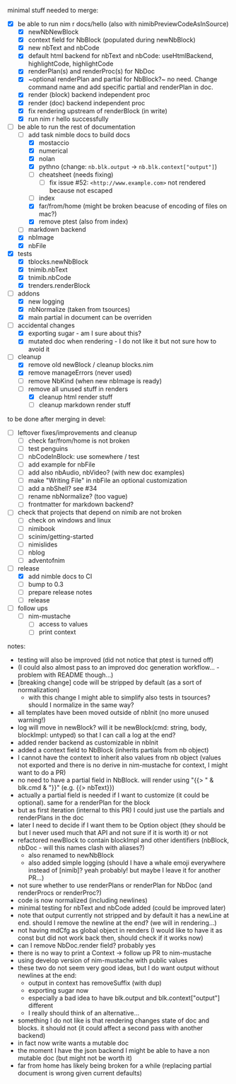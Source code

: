 minimal stuff needed to merge:

- [x] be able to run nim r docs/hello (also with nimibPreviewCodeAsInSource)
  - [x] newNbNewBlock
  - [x] context field for NbBlock (populated during newNbBlock)
  - [x] new nbText and nbCode
  - [x] default html backend for nbText and nbCode: useHtmlBackend, highlightCode, highlightCode
  - [x] renderPlan(s) and renderProc(s) for NbDoc
  - [x] ~optional renderPlan and partial for NbBlock?~ no need. Change command name and add specific partial and renderPlan in doc.
  - [x] render (block) backend independent proc
  - [x] render (doc) backend independent proc
  - [x] fix rendering upstream of renderBlock (in write)
  - [x] run nim r hello successfully
- [ ] be able to run the rest of documentation
  - [ ] add task nimble docs to build docs
    - [x] mostaccio
    - [x] numerical
    - [x] nolan
    - [x] pythno (change: `nb.blk.output` -> `nb.blk.context["output"]`)
    - [ ] cheatsheet (needs fixing)
      - [ ] fix issue #52: `<http://www.example.com>` not rendered because not escaped
    - [ ] index
    - [x] far/from/home (might be broken beacuse of encoding of files on mac?)
    - [x] remove ptest (also from index)
  - [ ] markdown backend
  - [x] nbImage
  - [x] nbFile
- [x] tests
  - [x] tblocks.newNbBlock
  - [x] tnimib.nbText
  - [x] tnimib.nbCode
  - [x] trenders.renderBlock
- [ ] addons
  - [x] new logging
  - [x] nbNormalize (taken from tsources)
  - [x] main partial in document can be overriden
- [ ] accidental changes
  - [x] exporting sugar - am I sure about this?
  - [x] mutated doc when rendering - I do not like it but not sure how to avoid it
- [ ] cleanup
  - [x] remove old newBlock / cleanup blocks.nim
  - [x] remove manageErrors (never used)
  - [ ] remove NbKind (when new nbImage is ready)
  - [ ] remove all unused stuff in renders
    - [x] cleanup html render stuff
    - [ ] cleanup markdown render stuff

to be done after merging in devel:

- [ ] leftover fixes/improvements and cleanup
  - [ ] check far/from/home is not broken
  - [ ] test penguins
  - [ ] nbCodeInBlock: use somewhere / test
  - [ ] add example for nbFile
  - [ ] add also nbAudio, nbVideo? (with new doc examples)
  - [ ] make "Writing File" in nbFile an optional customization
  - [ ] add a nbShell? see #34
  - [ ] rename nbNormalize? (too vague)
  - [ ] frontmatter for markdown backend?
- [ ] check that projects that depend on nimib are not broken
  - [ ] check on windows and linux
  - [ ] nimibook
  - [ ] scinim/getting-started
  - [ ] nimislides
  - [ ] nblog
  - [ ] adventofnim
- [ ] release
  - [x] add nimble docs to CI
  - [ ] bump to 0.3
  - [ ] prepare release notes
  - [ ] release
- [ ] follow ups
  - [ ] nim-mustache
    - [ ] access to values
    - [ ] print context

notes:

- testing will also be improved (did not notice that ptest is turned off)
- (I could also almost pass to an improved doc generation workflow... - problem with README though...)
- [breaking change] code will be stripped by default (as a sort of normalization)
  - with this change I might able to simplify also tests in tsources? should I normalize in the same way?
- all templates have been moved outside of nbInit (no more unused warning!)
- log will move in newBlock? will it be newBlock(cmd: string, body, blockImpl: untyped) so that I can call a log at the end?
- added render backend as customizable in nbInit
- added a context field to NbBlock (inherits partials from nb object)
- I cannot have the context to inherit also values from nb object (values not exported and there is no derive in nim-mustache for context, I might want to do a PR)
- no need to have a partial field in NbBlock. will render using "{{> " & blk.cmd & "}}" (e.g. {{> nbText}})
- actually a partial field is needed if I want to customize (it could be optional). same for a renderPlan for the block
- but as first iteration (internal to this PR) I could just use the partials and renderPlans in the doc
- later I need to decide if I want them to be Option object (they should be but I never used much that API and not sure if it is worth it) or not
- refactored newBlock to contain blockImpl and other identifiers (nbBlock, nbDoc - will this names clash with aliases?)
  - also renamed to newNbBlock
  - also added simple logging (should I have a whale emoji everywhere instead of \[nimib\]? yeah probably! but maybe I leave it for another PR...)
- not sure whether to use renderPlans or renderPlan for NbDoc (and renderProcs or renderProc?)
- code is now normalized (including newlines)
- minimal testing for nbText and nbCode added (could be improved later)
- note that output currently not stripped and by default it has a newLine at end. should I remove the newline at the end? (we will in rendering...)
- not having mdCfg as global object in renders (I would like to have it as const but did not work back then, should check if it works now)
- can I remove NbDoc.render field? probably yes
- there is no way to print a Context -> follow up PR to nim-mustache
- using develop version of nim-mustache with public values
- these two do not seem very good ideas, but I do want output without newlines at the end:
  - output in context has removeSuffix (with dup)
  - exporting sugar now
  - especially a bad idea to have blk.output and blk.context["output"] different
  - I really should think of an alternative...
- something I do not like is that rendering changes state of doc and blocks. it should not (it could affect a second pass with another backend)
- in fact now write wants a mutable doc
- the moment I have the json backend I might be able to have a non mutable doc (but might not be worth it)
- far from home has likely being broken for a while (replacing partial document is wrong given current defaults)